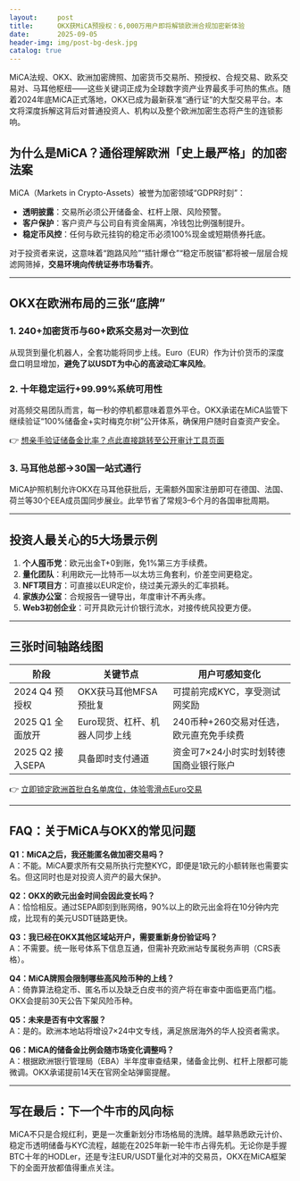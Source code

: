 ```yaml
---
layout:     post
title:      OKX获MiCA预授权：6,000万用户即将解锁欧洲合规加密新体验
date:       2025-09-05
header-img: img/post-bg-desk.jpg
catalog: true
---
```


MiCA法规、OKX、欧洲加密牌照、加密货币交易所、预授权、合规交易、欧系交易对、马耳他枢纽——这些关键词正成为全球数字资产业界最炙手可热的焦点。随着2024年底MiCA正式落地，OKX已成为最新获准“通行证”的大型交易平台。本文将深度拆解这背后对普通投资人、机构以及整个欧洲加密生态将产生的连锁影响。

## 为什么是MiCA？通俗理解欧洲「史上最严格」的加密法案

MiCA（Markets in Crypto-Assets）被誉为加密领域“GDPR时刻”：  
- **透明披露**：交易所必须公开储备金、杠杆上限、风险预警。  
- **客户保护**：客户资产与公司自有资金隔离，冷钱包比例强制提升。  
- **稳定币风控**：任何与欧元挂钩的稳定币必须100%现金或短期债券托底。  

对于投资者来说，这意味着“跑路风险”“插针爆仓”“稳定币脱锚”都将被一层层合规滤网筛掉，**交易环境向传统证券市场看齐**。

---

## OKX在欧洲布局的三张“底牌”

### 1. 240+加密货币与60+欧系交易对一次到位  
从现货到量化机器人，全套功能将同步上线。Euro（EUR）作为计价货币的深度盘口明显增加，**避免了以USDT为中心的高波动汇率风险**。

### 2. 十年稳定运行+99.99%系统可用性  
对高频交易团队而言，每一秒的停机都意味着意外平仓。OKX承诺在MiCA监管下继续验证“100%储备金+实时梅克尔树”公开体系，确保用户随时自查资产安全。  

👉 [想亲手验证储备金比率？点此直接跳转至公开审计工具页面](https://okxdog.com/)

### 3. 马耳他总部→30国一站式通行  
MiCA护照机制允许OKX在马耳他获批后，无需额外国家注册即可在德国、法国、荷兰等30个EEA成员国同步展业。此举节省了常规3–6个月的各国审批周期。

---

## 投资人最关心的5大场景示例

1. **个人囤币党**：欧元出金T+0到账，免1%第三方手续费。  
2. **量化团队**：利用欧元—比特币—以太坊三角套利，价差空间更稳定。  
3. **NFT项目方**：可直接以EUR定价，绕过美元源头的汇率损耗。  
4. **家族办公室**：合规报告一键导出，年度审计不再头疼。  
5. **Web3初创企业**：可开具欧元计价银行流水，对接传统风投更方便。

---

## 三张时间轴路线图

| 阶段 | 关键节点 | 用户可感知变化 |
|---|---|---|
| 2024 Q4 预授权 | OKX获马耳他MFSA预批复 | 可提前完成KYC，享受测试网奖励 |
| 2025 Q1 全面放开 | Euro现货、杠杆、机器人同步上线 | 240币种+260交易对任选，欧元直充免手续费 |
| 2025 Q2 接入SEPA | 具备即时支付通道 | 资金可7×24小时实时划转德国商业银行账户 |

👉 [立即锁定欧洲首批白名单席位，体验零滑点Euro交易](https://okxdog.com/)

---

## FAQ：关于MiCA与OKX的常见问题

**Q1：MiCA之后，我还能匿名做加密交易吗？**  
A：不能。MiCA要求所有交易所执行完整KYC，即便是1欧元的小额转账也需要实名。但这同时也是对投资人资产的最大保护。

**Q2：OKX的欧元出金时间会因此变长吗？**  
A：恰恰相反。通过SEPA即刻到账网络，90%以上的欧元出金将在10分钟内完成，比现有的美元USDT链路更快。

**Q3：我已经在OKX其他区域站开户，需要重新身份验证吗？**  
A：不需要。统一账号体系下信息互通，但需补充欧洲站专属税务声明（CRS表格）。

**Q4：MiCA牌照会限制哪些高风险币种的上线？**  
A：倚靠算法稳定币、匿名币以及缺乏白皮书的资产将在审查中面临更高门槛。OKX会提前30天公告下架风险币种。

**Q5：未来是否有中文客服？**  
A：是的。欧洲本地站将增设7×24中文专线，满足旅居海外的华人投资者需求。

**Q6：MiCA的储备金比例会随市场变化调整吗？**  
A：根据欧洲银行管理局（EBA）半年度审查结果，储备金比例、杠杆上限都可能微调。OKX承诺提前14天在官网全站弹窗提醒。

---

## 写在最后：下一个牛市的风向标

MiCA不只是合规红利，更是一次重新划分市场格局的洗牌。越早熟悉欧元计价、稳定币透明储备与KYC流程，越能在2025年新一轮牛市占得先机。无论你是手握BTC十年的HODLer，还是专注EUR/USDT量化对冲的交易员，OKX在MiCA框架下的全面开放都值得重点关注。